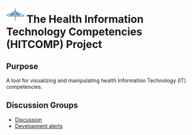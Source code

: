 # ![HITCOMP project logo](https://github.com/esacinc/hitcomp/raw/master/hitcomp/images/hitcomp-logo-48x48.png) The Health Information Technology Competencies (HITCOMP) Project

## Purpose

A tool for visualizing and manipulating health Information Technology (IT) competencies.

## Discussion Groups

* [Discussion](http://groups.google.com/group/hitcomp)
* [Development alerts](http://groups.google.com/group/hitcomp-dev-alerts)
